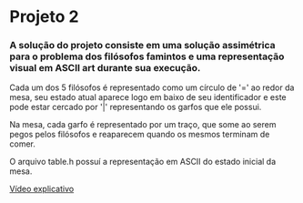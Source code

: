 # Projeto 2

### A solução do projeto consiste em uma solução assimétrica para o problema dos filósofos famintos e uma representação visual em ASCII art durante sua execução.

Cada um dos 5 filósofos é representado como um círculo de '=' ao redor da mesa, seu estado atual aparece logo em baixo de seu identificador e este pode estar cercado por '|' representando os garfos que ele possui.

Na mesa, cada garfo é representado por um traço, que some ao serem pegos pelos filósofos e reaparecem quando os mesmos terminam de comer.

O arquivo table.h possuí a representação em ASCII do estado inicial da mesa.

[Vídeo explicativo](https://drive.google.com/file/d/1oCyK9GZ13gsPoHWe8886m_uKlllXj6Dh/view?usp=sharing)
